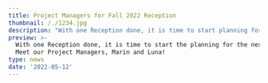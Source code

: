 ```yaml
---
title: Project Managers for Fall 2022 Reception
thumbnail: /./1234.jpg
description: "With one Reception done, it is time to start planning for the next one! \r\n\n\r\n\nMeet Marin and Luna, our new Project Managers for the THS International Reception Fall 2022!\U0001F973\r\n\n\r\n\n“We are very thrilled to have the chance to lead this one of a kind project! We have both been in the PT of the Spring Reception and it was one of the most fun things we did during that time, with quotes we will take for life. We are looking forward to having you on our Project Team to help us give more students an introduction as amazing as the one we had!”\U0001F419"
preview: >-
  With one Reception done, it is time to start the planning for the next one!
  Meet our Project Managers, Marin and Luna!
type: news
date: '2022-05-12'
---
```


